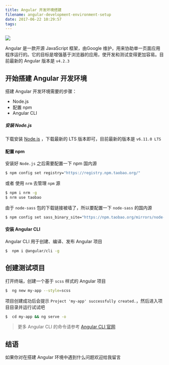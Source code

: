 ```yaml
---
title: Angular 开发环境搭建
filename: angular-development-environment-setup
date: 2017-06-22 10:29:57
tags:
---
```


![](http://jackytse-me.gz.bcebos.com/angular-development-environment-setup/angular-development-environment-setup-00001.jpg)

Angular 是一款开源 JavaScript 框架，由Google 维护，用来协助单一页面应用程序运行的。它的目标是增强基于浏览器的应用，使开发和测试变得更加容易。目前最新的 Angular 版本是 `v4.2.3`

## 开始搭建 Angular 开发环境

搭建 Angular 开发环境需要的步骤：

* Node.js
* 配置 npm
* Angular CLI

<!-- more -->

##### 安装 Node.js

下载安装 [Node.js](https://nodejs.org/) ，下载最新的 LTS 版本即可，目前最新的版本是 `v6.11.0 LTS`

#### 配置 npm 

安装好 `Node.js` 之后需要配置一下 npm 国内源
```bash
$ npm config set registry="https://registry.npm.taobao.org/"
```

或者 使用 `nrm` 去管理 `npm` 源
```bash
$ npm i nrm -g
$ nrm use taobao
```

由于 `node-sass` 包的下载链接被墙了，所以要配置一下 `node-sass` 的国内源
```bash
$ npm config set sass_binary_site="https://npm.taobao.org/mirrors/node-sass/"
```

#### 安装 Angular CLI
Angular CLI 用于创建、编译、发布 Angular 项目

```bash
$  npm i @angular/cli -g
```

## 创建测试项目
打开终端，创建一个基于 `scss` 样式的 Angular 项目

```bash
$  ng new my-app --style=scss
```

项目创建成功后会提示 `Project 'my-app' successfully created.`，然后进入项目目录并运行试试吧

```bash
$  cd my-app && ng serve -o
```

> 更多 Angular CLI 的命令请参考 [Angular CLI 官网](https://cli.angular.io/)

## 结语
如果你对在搭建 Angular 环境中遇到什么问题欢迎给我留言

